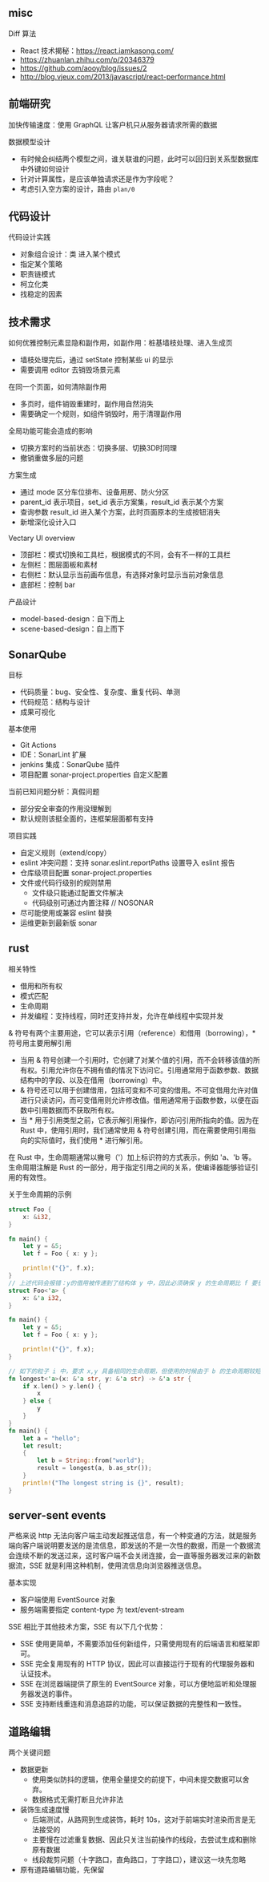 ## misc
Diff 算法
* React 技术揭秘：https://react.iamkasong.com/
* https://zhuanlan.zhihu.com/p/20346379
* https://github.com/aooy/blog/issues/2
* http://blog.vjeux.com/2013/javascript/react-performance.html

## 前端研究
加快传输速度：使用 GraphQL 让客户机只从服务器请求所需的数据

数据模型设计
* 有时候会纠结两个模型之间，谁关联谁的问题，此时可以回归到关系型数据库中外键如何设计
* 针对计算属性，是应该单独请求还是作为字段呢？
* 考虑引入空方案的设计，路由 `plan/0`

## 代码设计
代码设计实践
* 对象组合设计：类 进入某个模式
* 指定某个策略
* 职责链模式
* 柯立化类
* 找稳定的因素

## 技术需求
如何优雅控制元素显隐和副作用，如副作用：桩基墙枝处理、进入生成页
* 墙枝处理完后，通过 setState 控制某些 ui 的显示
* 需要调用 editor 去销毁场景元素

在同一个页面，如何清除副作用
* 多页时，组件销毁重建时，副作用自然消失
* 需要确定一个规则，如组件销毁时，用于清理副作用

全局功能可能会造成的影响
* 切换方案时的当前状态：切换多层、切换3D时同理
* 撤销重做多层的问题

方案生成
* 通过 mode 区分车位排布、设备用房、防火分区
* parent_id 表示项目，set_id 表示方案集，result_id 表示某个方案
* 查询参数 result_id 进入某个方案，此时页面原本的生成按钮消失
* 新增深化设计入口

Vectary UI overview
* 顶部栏：模式切换和工具栏，根据模式的不同，会有不一样的工具栏
* 左侧栏：图层面板和素材
* 右侧栏：默认显示当前画布信息，有选择对象时显示当前对象信息
* 底部栏：控制 bar

产品设计
* model-based-design：自下而上
* scene-based-design：自上而下

## SonarQube
目标
* 代码质量：bug、安全性、复杂度、重复代码、单测
* 代码规范：结构与设计
* 成果可视化

基本使用
* Git Actions
* IDE：SonarLint 扩展
* jenkins 集成：SonarQube 插件
* 项目配置 sonar-project.properties 自定义配置

当前已知问题分析：真假问题
* 部分安全审查的作用没理解到
* 默认规则该挺全面的，连框架层面都有支持

项目实践
* 自定义规则（extend/copy）
* eslint 冲突问题：支持 sonar.eslint.reportPaths 设置导入 eslint 报告
* 仓库级项目配置 sonar-project.properties
* 文件或代码行级别的规则禁用
  * 文件级只能通过配置文件解决
  * 代码级别可通过内置注释 // NOSONAR
* 尽可能使用或兼容 eslint 替换
* 运维更新到最新版 sonar

## rust
相关特性
* 借用和所有权
* 模式匹配
* 生命周期
* 并发编程：支持线程，同时还支持并发，允许在单线程中实现并发

& 符号有两个主要用途，它可以表示引用（reference）和借用（borrowing），* 符号用主要用解引用
* 当用 & 符号创建一个引用时，它创建了对某个值的引用，而不会转移该值的所有权。引用允许你在不拥有值的情况下访问它。引用通常用于函数参数、数据结构中的字段、以及在借用（borrowing）中。
* & 符号还可以用于创建借用，包括可变和不可变的借用。不可变借用允许对值进行只读访问，而可变借用则允许修改值。借用通常用于函数参数，以便在函数中引用数据而不获取所有权。
* 当 * 用于引用类型之前，它表示解引用操作，即访问引用所指向的值。因为在 Rust 中，使用引用时，我们通常使用 & 符号创建引用，而在需要使用引用指向的实际值时，我们使用 * 进行解引用。

在 Rust 中，生命周期通常以撇号（'）加上标识符的方式表示，例如 'a、'b 等。生命周期注解是 Rust 的一部分，用于指定引用之间的关系，使编译器能够验证引用的有效性。

关于生命周期的示例
```rs
struct Foo {
    x: &i32,
}

fn main() {
    let y = &5;
    let f = Foo { x: y };

    println!("{}", f.x);
}
// 上述代码会报错：y的借用被传递到了结构体 y 中，因此必须确保 y 的生命周期比 f 要长，此时我们添加生命周期标记
struct Foo<'a> {
    x: &'a i32,
}

fn main() {
    let y = &5;
    let f = Foo { x: y };

    println!("{}", f.x);
}

// 如下的粒子 i 中，要求 x,y 具备相同的生命周期，但使用的时候由于 b 的生命周期较短，因此会报错提示 b 生命周期不够长
fn longest<'a>(x: &'a str, y: &'a str) -> &'a str {
    if x.len() > y.len() {
        x
    } else {
        y
    }
}
fn main() {
    let a = "hello";
    let result;
    {
        let b = String::from("world");
        result = longest(a, b.as_str());
    }
    println!("The longest string is {}", result);
}
```

## server-sent events
严格来说 http 无法向客户端主动发起推送信息，有一个种变通的方法，就是服务端向客户端说明要发送的是流信息，即发送的不是一次性的数据，而是一个数据流会连续不断的发送过来，这时客户端不会关闭连接，会一直等服务器发过来的新数据流，SSE 就是利用这种机制，使用流信息向浏览器推送信息。

基本实现
* 客户端使用 EventSource 对象
* 服务端需要指定 content-type 为 text/event-stream

SSE 相比于其他技术方案，SSE 有以下几个优势：
* SSE 使用更简单，不需要添加任何新组件，只需使用现有的后端语言和框架即可。
* SSE 完全复用现有的 HTTP 协议，因此可以直接运行于现有的代理服务器和认证技术。
* SSE 在浏览器端提供了原生的 EventSource 对象，可以方便地监听和处理服务器发送的事件。
* SSE 支持断线重连和消息追踪的功能，可以保证数据的完整性和一致性。

## 道路编辑
两个关键问题
* 数据更新
  * 使用类似防抖的逻辑，使用全量提交的前提下，中间未提交数据可以舍弃。
  * 数据格式无需打断且允许非法
* 装饰生成速度慢
  * 后端测试，从路网到生成装饰，耗时 10s，这对于前端实时渲染而言是无法接受的
  * 主要慢在过滤重复数据、因此只关注当前操作的线段，去尝试生成和删除原有数据
  * 线段裁剪问题（十字路口，直角路口，丁字路口），建议这一块先忽略
* 原有道路编辑功能，先保留